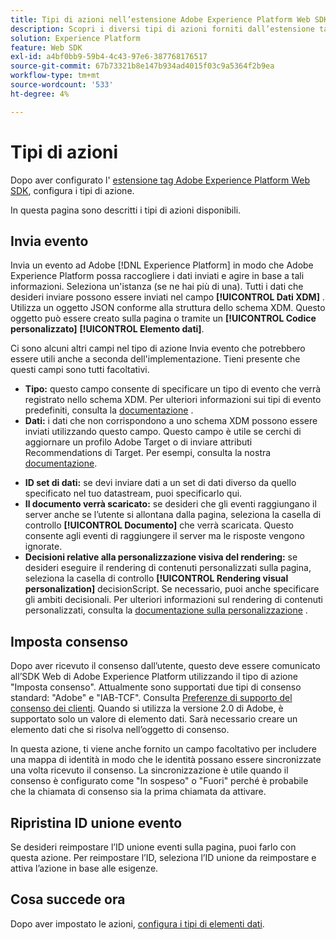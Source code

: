 ```yaml
---
title: Tipi di azioni nell’estensione Adobe Experience Platform Web SDK
description: Scopri i diversi tipi di azioni forniti dall’estensione tag Adobe Experience Platform Web SDK.
solution: Experience Platform
feature: Web SDK
exl-id: a4bf0bb9-59b4-4c43-97e6-387768176517
source-git-commit: 67b73321b8e147b934ad4015f03c9a5364f2b9ea
workflow-type: tm+mt
source-wordcount: '533'
ht-degree: 4%

---
```


# Tipi di azioni

Dopo aver configurato l&#39; [estensione tag Adobe Experience Platform Web SDK](web-sdk-extension-configuration.md), configura i tipi di azione.

In questa pagina sono descritti i tipi di azioni disponibili.


## Invia evento

Invia un evento ad Adobe [!DNL Experience Platform] in modo che Adobe Experience Platform possa raccogliere i dati inviati e agire in base a tali informazioni. Seleziona un&#39;istanza (se ne hai più di una). Tutti i dati che desideri inviare possono essere inviati nel campo **[!UICONTROL Dati XDM]** . Utilizza un oggetto JSON conforme alla struttura dello schema XDM. Questo oggetto può essere creato sulla pagina o tramite un **[!UICONTROL Codice personalizzato]** **[!UICONTROL Elemento dati]**.

Ci sono alcuni altri campi nel tipo di azione Invia evento che potrebbero essere utili anche a seconda dell&#39;implementazione. Tieni presente che questi campi sono tutti facoltativi.

- **Tipo:** questo campo consente di specificare un tipo di evento che verrà registrato nello schema XDM. Per ulteriori informazioni sui tipi di evento predefiniti, consulta la [documentazione](https://experienceleague.adobe.com/docs/experience-platform/edge/fundamentals/tracking-events.html?lang=en#using-the-sendbeacon-api) .
- **Dati:** i dati che non corrispondono a uno schema XDM possono essere inviati utilizzando questo campo. Questo campo è utile se cerchi di aggiornare un profilo Adobe Target o di inviare attributi Recommendations di Target. Per esempi, consulta la nostra [documentazione](https://experienceleague.adobe.com/docs/experience-platform/edge/fundamentals/tracking-events.html?lang=en).
<!--- **Merge ID:** If you would like to specify a merge ID for your event, you can do so in this field. Please note that the solutions downstream are not able to merge your event data at this time. -->
- **ID set di dati:** se devi inviare dati a un set di dati diverso da quello specificato nel tuo datastream, puoi specificarlo qui.
- **Il documento verrà scaricato:** se desideri che gli eventi raggiungano il server anche se l’utente si allontana dalla pagina, seleziona la casella di controllo  **[!UICONTROL Documento]** che verrà scaricata. Questo consente agli eventi di raggiungere il server ma le risposte vengono ignorate.
- **Decisioni relative alla personalizzazione visiva del rendering:** se desideri eseguire il rendering di contenuti personalizzati sulla pagina, seleziona la casella di controllo  **[!UICONTROL Rendering visual personalization]** decisionScript. Se necessario, puoi anche specificare gli ambiti decisionali. Per ulteriori informazioni sul rendering di contenuti personalizzati, consulta la [documentazione sulla personalizzazione](https://experienceleague.adobe.com/docs/experience-platform/edge/personalization/rendering-personalization-content.html?lang=en#automatically-rendering-content) .

## Imposta consenso

Dopo aver ricevuto il consenso dall’utente, questo deve essere comunicato all’SDK Web di Adobe Experience Platform utilizzando il tipo di azione &quot;Imposta consenso&quot;. Attualmente sono supportati due tipi di consenso standard: &quot;Adobe&quot; e &quot;IAB-TCF&quot;. Consulta [Preferenze di supporto del consenso dei clienti](../consent/supporting-consent.md). Quando si utilizza la versione 2.0 di Adobe, è supportato solo un valore di elemento dati. Sarà necessario creare un elemento dati che si risolva nell’oggetto di consenso.

In questa azione, ti viene anche fornito un campo facoltativo per includere una mappa di identità in modo che le identità possano essere sincronizzate una volta ricevuto il consenso. La sincronizzazione è utile quando il consenso è configurato come &quot;In sospeso&quot; o &quot;Fuori&quot; perché è probabile che la chiamata di consenso sia la prima chiamata da attivare.

## Ripristina ID unione evento

Se desideri reimpostare l’ID unione eventi sulla pagina, puoi farlo con questa azione. Per reimpostare l’ID, seleziona l’ID unione da reimpostare e attiva l’azione in base alle esigenze.

## Cosa succede ora

Dopo aver impostato le azioni, [configura i tipi di elementi dati](data-element-types.md).

